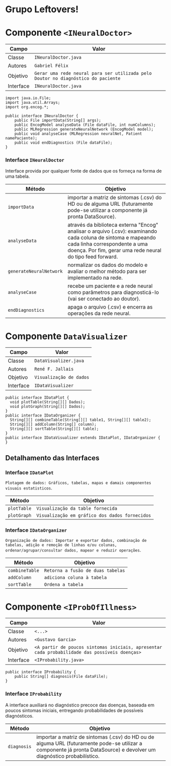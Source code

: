# Grupo Leftovers!

# Componente `<INeuralDoctor>`

Campo | Valor
----- | -----
Classe | `INeuralDoctor.java`
Autores | `Gabriel Félix`
Objetivo | `Gerar uma rede neural para ser utilizada pelo Doutor no diagnóstico do paciente`
Interface | `INeuralDoctor.java`
~~~
import java.io.File;
import java.util.Arrays;
import org.encog.*;

public interface INeuralDoctor {
    public File importData(String[] args);
    public EncogModel analyseData (File dataFile, int numColumns);
    public MLRegression generateNeuralNetwork (EncogModel model);
    public void analyseCase (MLRegression neuralNet, Patient namePaciente);
    public void endDiagnostics (File dataFile);
}
~~~

### Interface `INeuralDoctor`
Interface provida por qualquer fonte de dados que os forneça na forma de uma tabela.

Método | Objetivo
-------| --------
`importData` | importar a matriz de sintomas (.csv) do HD ou de alguma URL (futuramente pode-se utilizar a componente já pronta DataSource).
`analyseData` | através da biblioteca externa "Encog" analisar o arquivo (.csv): examinando cada coluna de sintoma e mapeando cada linha correspondente a uma doença. Por fim, gerar uma rede neural do tipo feed forward.
`generateNeuralNetwork` | normalizar os dados do modelo e avaliar o melhor método para ser implementado na rede.
`analyseCase` | recebe um paciente e a rede neural como parâmetros para diagnosticá-lo (vai ser conectado ao doutor).
`endDiagnostics` | apaga o arquivo (.csv) e encerra as operações da rede neural.

# Componente `DataVisualizer`

Campo | Valor
----- | -----
Classe | `DataVisualizer.java`
Autores | `René F. Jallais`
Objetivo | `Visualização de dados`
Interface | `IDataVisualizer`
~~~
public interface IDataPlot {
  void plotTable(String[][] Dados);
  void plotGraph(String[][] Dados);
}
public interface IDataOrganizer {
  String[][] combineTable(String[][] table1, String[][] table2);
  String[][] addColumn(String[] column);
  String[][] sortTable(String[][] table);
}
public interface IDataVisualizer extends IDataPlot, IDataOrganizer {
}
~~~

## Detalhamento das Interfaces

### Interface `IDataPlot`
`Plotagem de dados: Gráficos, tabelas, mapas e damais componentes visuais estatisticos`.

Método | Objetivo
-------| --------
`plotTable` | `Visualização da table fornecida`
`plotGraph` | `Visualização em gráfico dos dados fornecidos`

### Interface `IDataOrganizer`
`Organização de dados: Importar e exportar dados, combinação de tabelas, adição e remoção de linhas e/ou colunas, ordenar/agrupar/consultar dados, mapear e reduzir operações`.

Método | Objetivo
-------| --------
`combineTable` | `Retorna a fusão de duas tabelas`
`addColumn` | `adiciona coluna à tabela`
`sortTable` | `Ordena a tabela`

# Componente `<IProbOfIllness>`

Campo | Valor
----- | -----
Classe | `<...>`
Autores | `<Gustavo Garcia>`
Objetivo | `<A partir de poucos sintomas iniciais, apresentar cada probabilidade das possíveis doenças>`
Interface | `<IProbability.java>`
~~~
public interface IProbability {
    public String[] diagnosis(File dataFile);
}
~~~

### Interface `IProbability`
A interface auxiliará no diagnóstico precoce das doenças, baseada em poucos sintomas iniciais, entregando probabilidades de possíveis diagnósticos.

Método | Objetivo
-------| --------
`diagnosis` | importar a matriz de sintomas (.csv) do HD ou de alguma URL (futuramente pode-se utilizar a componente já pronta DataSource) e devolver um diagnóstico probabilístico.
